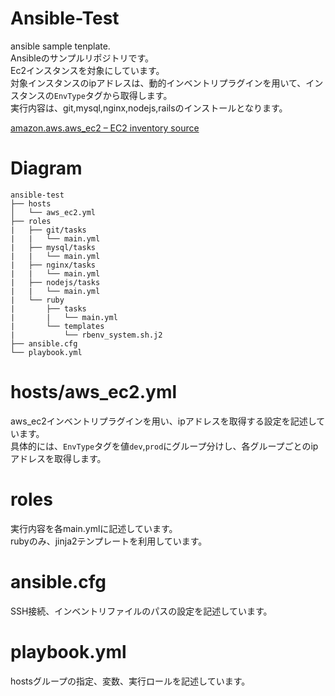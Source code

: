 # Ansible-Test
ansible sample tenplate.  
Ansibleのサンプルリポジトリです。  
Ec2インスタンスを対象にしています。  
対象インスタンスのipアドレスは、動的インベントリプラグインを用いて、インスタンスの`EnvType`タグから取得します。  
実行内容は、git,mysql,nginx,nodejs,railsのインストールとなります。

[amazon.aws.aws_ec2 – EC2 inventory source](https://docs.ansible.com/ansible/latest/collections/amazon/aws/aws_ec2_inventory.html)

# Diagram
```
ansible-test
├── hosts
│   └── aws_ec2.yml   
├── roles
|   ├── git/tasks
|   |   └── main.yml
|   ├── mysql/tasks
|   |   └── main.yml
|   ├── nginx/tasks
|   |   └── main.yml
|   ├── nodejs/tasks
|   |   └── main.yml
|   └── ruby
|       ├── tasks
|       |   └── main.yml
|       └── templates
|           └── rbenv_system.sh.j2
├── ansible.cfg
└── playbook.yml
```

# hosts/aws_ec2.yml
aws_ec2インベントリプラグインを用い、ipアドレスを取得する設定を記述しています。  
具体的には、`EnvType`タグを値`dev`,`prod`にグループ分けし、各グループごとのipアドレスを取得します。

# roles
実行内容を各main.ymlに記述しています。  
rubyのみ、jinja2テンプレートを利用しています。

# ansible.cfg  
SSH接続、インベントリファイルのパスの設定を記述しています。

# playbook.yml
hostsグループの指定、変数、実行ロールを記述しています。
